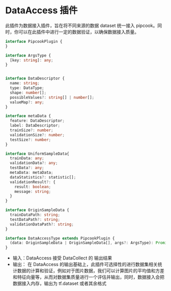 # DataAccess 插件

此插件为数据接入插件，旨在将不同来源的数据 dataset 统一接入 pipcook。同时，你可以在此插件中进行一定的数据验证，以确保数据接入质量。

```typescript
interface PipcookPlugin {
}

interface ArgsType {
  [key: string]: any;
}


interface DataDescriptor {
  name: string;
  type: DataType;
  shape: number[];
  possibleValues?: string[] | number[];
  valueMap?: any;
}

interface metaData {
  feature: DataDescriptor;
  label: DataDescriptor;
  trainSize?: number;
  validationSize?: number;
  testSize?: number;
}

interface UniformSampleData{
  trainData: any;
  validationData?: any;
  testData?: any;
  metaData: metaData;
  dataStatistics?: statistic[];
  validationResult?: {
    result: boolean;
    message: string;
  }
}

interface OriginSampleData {
  trainDataPath: string;
  testDataPath?: string;
  validationDataPath?: string;
}

interface DataAccessType extends PipcookPlugin {
  (data: OriginSampleData | OriginSampleData[], args?: ArgsType): Promise<UniformSampleData>
}

```

- 输入：DataAccess 接受 DataCollect 的 输出结果
- 输出： 在 DataAccess 的输出基础上，此插件可选择性的进行数据集相关统计数据的计算和验证，例如对于图片数据，我们可以计算图片的平均值和方差和特征向量等，从而对数据集质量进行一个评估并输出，同时，数据接入会把数据接入内存，输出为 tf.dataset 或者其余格式
